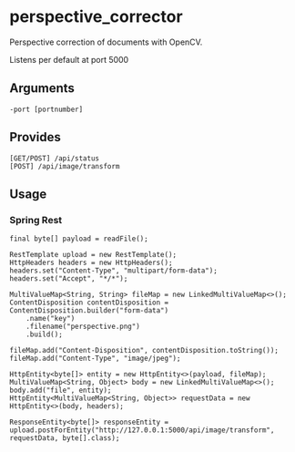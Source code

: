 # perspective_corrector

Perspective correction of documents with OpenCV.

Listens per default at port 5000

## Arguments
    -port [portnumber]

## Provides
    [GET/POST] /api/status
    [POST] /api/image/transform
    
  
## Usage

### Spring Rest
    final byte[] payload = readFile();

    RestTemplate upload = new RestTemplate();
    HttpHeaders headers = new HttpHeaders();
    headers.set("Content-Type", "multipart/form-data");
    headers.set("Accept", "*/*");

    MultiValueMap<String, String> fileMap = new LinkedMultiValueMap<>();
    ContentDisposition contentDisposition = ContentDisposition.builder("form-data")
        .name("key")
        .filename("perspective.png")
        .build();

    fileMap.add("Content-Disposition", contentDisposition.toString());
    fileMap.add("Content-Type", "image/jpeg");

    HttpEntity<byte[]> entity = new HttpEntity<>(payload, fileMap);
    MultiValueMap<String, Object> body = new LinkedMultiValueMap<>();
    body.add("file", entity);
    HttpEntity<MultiValueMap<String, Object>> requestData = new HttpEntity<>(body, headers);

    ResponseEntity<byte[]> responseEntity = upload.postForEntity("http://127.0.0.1:5000/api/image/transform", requestData, byte[].class);

